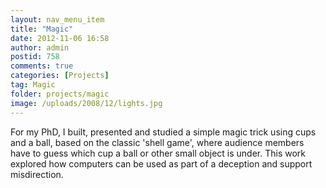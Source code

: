 ```yaml
---
layout: nav_menu_item
title: "Magic"
date: 2012-11-06 16:58
author: admin
postid: 758
comments: true
categories: [Projects]
tag: Magic
folder: projects/magic
image: /uploads/2008/12/lights.jpg
---
```

For my PhD, I built, presented and studied a simple magic trick using cups and a ball, based on the classic 'shell game', where audience members have to guess which cup a ball or other small object is under. This work explored how computers can be used as part of a deception and support misdirection.

